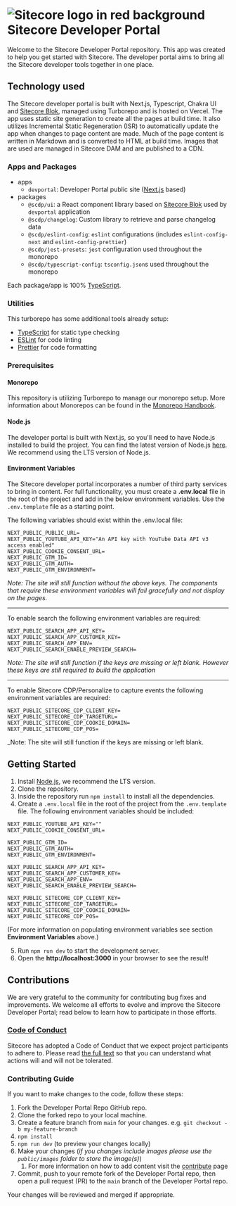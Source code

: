 # ![Sitecore logo in red background](https://github.com/Sitecore/developer-portal/raw/main/apps/devportal/public/favicon-32x32.png) Sitecore Developer Portal

Welcome to the Sitecore Developer Portal repository. This app was created to help you get started with Sitecore. The developer portal aims to bring all the Sitecore developer tools together in one place.

## Technology used

The Sitecore developer portal is built with Next.js, Typescript, Chakra UI and [Sitecore Blok](https://blok.sitecore.com), managed using Turborepo and is hosted on Vercel. The app uses static site generation to create all the pages at build time. It also utilizes Incremental Static Regeneration (ISR) to automatically update the app when changes to page content are made. Much of the page content is written in Markdown and is converted to HTML at build time. Images that are used are managed in Sitecore DAM and are published to a CDN.

### Apps and Packages

- apps
  - `devportal`: Developer Portal public site ([Next.js](https://nextjs.org/) based)
- packages
  - `@scdp/ui`: a React component library based on [Sitecore Blok](https://blok.sitecore.com) used by `devportal` application
  - `@scdp/changelog`: Custom library to retrieve and parse changelog data
  - `@scdp/eslint-config`: `eslint` configurations (includes `eslint-config-next` and `eslint-config-prettier`)
  - `@scdp/jest-presets`: `jest` configuration used throughout the monorepo
  - `@scdp/typescript-config`: `tsconfig.json`s used throughout the monorepo

Each package/app is 100% [TypeScript](https://www.typescriptlang.org/).

### Utilities

This turborepo has some additional tools already setup:

- [TypeScript](https://www.typescriptlang.org/) for static type checking
- [ESLint](https://eslint.org/) for code linting
- [Prettier](https://prettier.io) for code formatting

### Prerequisites

#### Monorepo

This repository is utilizing Turborepo to manage our monorepo setup. More information about Monorepos can be found in the [Monorepo Handbook](https://turbo.build/repo/docs/handbook).

#### Node.js

The developer portal is built with Next.js, so you'll need to have Node.js installed to build the project. You can find the latest version of Node.js [here](https://nodejs.org/en/). We recommend using the LTS version of Node.js.

#### Environment Variables

The Sitecore developer portal incorporates a number of third party services to bring in content. For full functionality, you must create a **.env.local** file in the root of the project and add in the below environment variables. Use the `.env.template` file as a starting point.

The following variables should exist within the .env.local file:

```
NEXT_PUBLIC_PUBLIC_URL=
NEXT_PUBLIC_YOUTUBE_API_KEY="An API key with YouTube Data API v3 access enabled"
NEXT_PUBLIC_COOKIE_CONSENT_URL=
NEXT_PUBLIC_GTM_ID=
NEXT_PUBLIC_GTM_AUTH=
NEXT_PUBLIC_GTM_ENVIRONMENT=
```

_Note: The site will still function without the above keys. The components that require these environment variables will fail gracefully and not display on the pages._

---

To enable search the following environment variables are required:

```
NEXT_PUBLIC_SEARCH_APP_API_KEY=
NEXT_PUBLIC_SEARCH_APP_CUSTOMER_KEY=
NEXT_PUBLIC_SEARCH_APP_ENV=
NEXT_PUBLIC_SEARCH_ENABLE_PREVIEW_SEARCH=
```

_Note: The site will still function if the keys are missing or left blank. However these keys are still required to build the application_

---

To enable Sitecore CDP/Personalize to capture events the following environment variables are required:

```
NEXT_PUBLIC_SITECORE_CDP_CLIENT_KEY=
NEXT_PUBLIC_SITECORE_CDP_TARGETURL=
NEXT_PUBLIC_SITECORE_CDP_COOKIE_DOMAIN=
NEXT_PUBLIC_SITECORE_CDP_POS=
```

\_Note: The site will still function if the keys are missing or left blank.

## Getting Started

1. Install [Node.js](htts://nodejs.org/en/), we recommend the LTS version.
2. Clone the repository.
3. Inside the repository run `npm install` to install all the dependencies.
4. Create a `.env.local` file in the root of the project from the `.env.template` file. The following environment variables should be included:

```
NEXT_PUBLIC_YOUTUBE_API_KEY=""
NEXT_PUBLIC_COOKIE_CONSENT_URL=

NEXT_PUBLIC_GTM_ID=
NEXT_PUBLIC_GTM_AUTH=
NEXT_PUBLIC_GTM_ENVIRONMENT=

NEXT_PUBLIC_SEARCH_APP_API_KEY=
NEXT_PUBLIC_SEARCH_APP_CUSTOMER_KEY=
NEXT_PUBLIC_SEARCH_APP_ENV=
NEXT_PUBLIC_SEARCH_ENABLE_PREVIEW_SEARCH=

NEXT_PUBLIC_SITECORE_CDP_CLIENT_KEY=
NEXT_PUBLIC_SITECORE_CDP_TARGETURL=
NEXT_PUBLIC_SITECORE_CDP_COOKIE_DOMAIN=
NEXT_PUBLIC_SITECORE_CDP_POS=
```

(For more information on populating environment variables see section **Environment Variables** above.)

5.  Run `npm run dev` to start the development server.
6.  Open the **http://localhost:3000** in your browser to see the result!

## Contributions

We are very grateful to the community for contributing bug fixes and improvements. We welcome all efforts to evolve and improve the Sitecore Developer Portal; read below to learn how to participate in those efforts.

### [Code of Conduct](https://github.com/Sitecore/developer-portal/CODE_OF_CONDUCT.md)

Sitecore has adopted a Code of Conduct that we expect project participants to adhere to. Please read [the full text](https://github.com/Sitecore/developer-portal/CODE_OF_CONDUCT.md) so that you can understand what actions will and will not be tolerated.

### Contributing Guide

If you want to make changes to the code, follow these steps:

1. Fork the Developer Portal Repo GitHub repo.
2. Clone the forked repo to your local machine.
3. Create a feature branch from `main` for your changes. e.g. `git checkout -b my-feature-branch`
4. `npm install`
5. `npm run dev` (to preview your changes locally)
6. Make your changes (_if you changes include images please use the `public/images` folder to store the image(s)_)
   1. For more information on how to add content visit the [contribute](https://developers.sitecore.com/contribute) page
7. Commit, push to your remote fork of the Developer Portal repo, then open a pull request (PR) to the `main` branch of the Developer Portal repo.

Your changes will be reviewed and merged if appropriate.